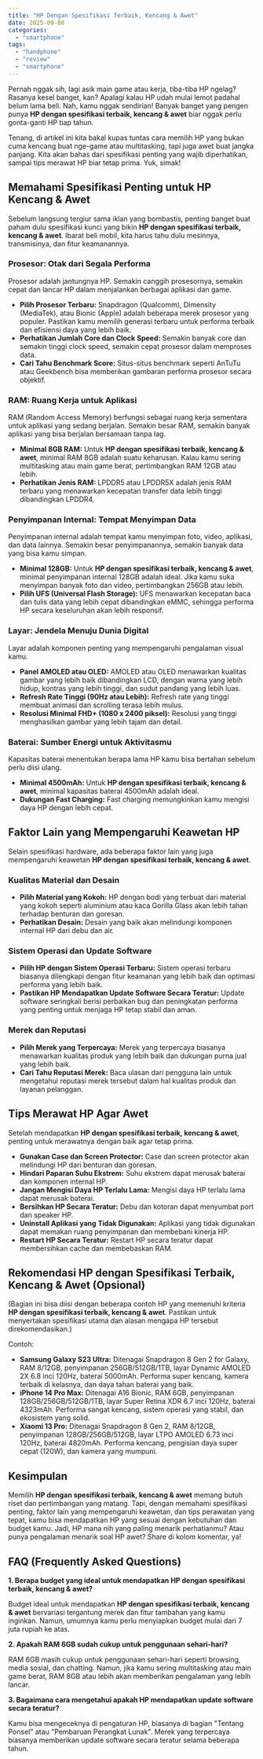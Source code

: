 ```yaml
---
title: "HP Dengan Spesifikasi Terbaik, Kencang & Awet"
date: 2025-09-08
categories: 
  - "smartphone"
tags: 
  - "handphone"
  - "review"
  - "smartphone"
---
```


Pernah nggak sih, lagi asik main game atau kerja, tiba-tiba HP ngelag? Rasanya kesel banget, kan? Apalagi kalau HP udah mulai lemot padahal belum lama beli. Nah, kamu nggak sendirian! Banyak banget yang pengen punya **HP dengan spesifikasi terbaik, kencang & awet** biar nggak perlu gonta-ganti HP tiap tahun.

Tenang, di artikel ini kita bakal kupas tuntas cara memilih HP yang bukan cuma kencang buat nge-game atau multitasking, tapi juga awet buat jangka panjang. Kita akan bahas dari spesifikasi penting yang wajib diperhatikan, sampai tips merawat HP biar tetap prima. Yuk, simak!

## Memahami Spesifikasi Penting untuk HP Kencang & Awet

Sebelum langsung tergiur sama iklan yang bombastis, penting banget buat paham dulu spesifikasi kunci yang bikin **HP dengan spesifikasi terbaik, kencang & awet**. Ibarat beli mobil, kita harus tahu dulu mesinnya, transmisinya, dan fitur keamanannya.

### Prosesor: Otak dari Segala Performa

Prosesor adalah jantungnya HP. Semakin canggih prosesornya, semakin cepat dan lancar HP dalam menjalankan berbagai aplikasi dan game.

- **Pilih Prosesor Terbaru:** Snapdragon (Qualcomm), Dimensity (MediaTek), atau Bionic (Apple) adalah beberapa merek prosesor yang populer. Pastikan kamu memilih generasi terbaru untuk performa terbaik dan efisiensi daya yang lebih baik.
- **Perhatikan Jumlah Core dan Clock Speed:** Semakin banyak core dan semakin tinggi clock speed, semakin cepat prosesor dalam memproses data.
- **Cari Tahu Benchmark Score:** Situs-situs benchmark seperti AnTuTu atau Geekbench bisa memberikan gambaran performa prosesor secara objektif.

### RAM: Ruang Kerja untuk Aplikasi

RAM (Random Access Memory) berfungsi sebagai ruang kerja sementara untuk aplikasi yang sedang berjalan. Semakin besar RAM, semakin banyak aplikasi yang bisa berjalan bersamaan tanpa lag.

- **Minimal 8GB RAM:** Untuk **HP dengan spesifikasi terbaik, kencang & awet**, minimal RAM 8GB adalah suatu keharusan. Kalau kamu sering multitasking atau main game berat, pertimbangkan RAM 12GB atau lebih.
- **Perhatikan Jenis RAM:** LPDDR5 atau LPDDR5X adalah jenis RAM terbaru yang menawarkan kecepatan transfer data lebih tinggi dibandingkan LPDDR4.

### Penyimpanan Internal: Tempat Menyimpan Data

Penyimpanan internal adalah tempat kamu menyimpan foto, video, aplikasi, dan data lainnya. Semakin besar penyimpanannya, semakin banyak data yang bisa kamu simpan.

- **Minimal 128GB:** Untuk **HP dengan spesifikasi terbaik, kencang & awet**, minimal penyimpanan internal 128GB adalah ideal. Jika kamu suka menyimpan banyak foto dan video, pertimbangkan 256GB atau lebih.
- **Pilih UFS (Universal Flash Storage):** UFS menawarkan kecepatan baca dan tulis data yang lebih cepat dibandingkan eMMC, sehingga performa HP secara keseluruhan akan lebih responsif.

### Layar: Jendela Menuju Dunia Digital

Layar adalah komponen penting yang mempengaruhi pengalaman visual kamu.

- **Panel AMOLED atau OLED:** AMOLED atau OLED menawarkan kualitas gambar yang lebih baik dibandingkan LCD, dengan warna yang lebih hidup, kontras yang lebih tinggi, dan sudut pandang yang lebih luas.
- **Refresh Rate Tinggi (90Hz atau Lebih):** Refresh rate yang tinggi membuat animasi dan scrolling terasa lebih mulus.
- **Resolusi Minimal FHD+ (1080 x 2400 piksel):** Resolusi yang tinggi menghasilkan gambar yang lebih tajam dan detail.

### Baterai: Sumber Energi untuk Aktivitasmu

Kapasitas baterai menentukan berapa lama HP kamu bisa bertahan sebelum perlu diisi ulang.

- **Minimal 4500mAh:** Untuk **HP dengan spesifikasi terbaik, kencang & awet**, minimal kapasitas baterai 4500mAh adalah ideal.
- **Dukungan Fast Charging:** Fast charging memungkinkan kamu mengisi daya HP dengan lebih cepat.

## Faktor Lain yang Mempengaruhi Keawetan HP

Selain spesifikasi hardware, ada beberapa faktor lain yang juga mempengaruhi keawetan **HP dengan spesifikasi terbaik, kencang & awet**.

### Kualitas Material dan Desain

- **Pilih Material yang Kokoh:** HP dengan bodi yang terbuat dari material yang kokoh seperti aluminium atau kaca Gorilla Glass akan lebih tahan terhadap benturan dan goresan.
- **Perhatikan Desain:** Desain yang baik akan melindungi komponen internal HP dari debu dan air.

### Sistem Operasi dan Update Software

- **Pilih HP dengan Sistem Operasi Terbaru:** Sistem operasi terbaru biasanya dilengkapi dengan fitur keamanan yang lebih baik dan optimasi performa yang lebih baik.
- **Pastikan HP Mendapatkan Update Software Secara Teratur:** Update software seringkali berisi perbaikan bug dan peningkatan performa yang penting untuk menjaga HP tetap stabil dan aman.

### Merek dan Reputasi

- **Pilih Merek yang Terpercaya:** Merek yang terpercaya biasanya menawarkan kualitas produk yang lebih baik dan dukungan purna jual yang lebih baik.
- **Cari Tahu Reputasi Merek:** Baca ulasan dari pengguna lain untuk mengetahui reputasi merek tersebut dalam hal kualitas produk dan layanan pelanggan.

## Tips Merawat HP Agar Awet

Setelah mendapatkan **HP dengan spesifikasi terbaik, kencang & awet**, penting untuk merawatnya dengan baik agar tetap prima.

- **Gunakan Case dan Screen Protector:** Case dan screen protector akan melindungi HP dari benturan dan goresan.
- **Hindari Paparan Suhu Ekstrem:** Suhu ekstrem dapat merusak baterai dan komponen internal HP.
- **Jangan Mengisi Daya HP Terlalu Lama:** Mengisi daya HP terlalu lama dapat merusak baterai.
- **Bersihkan HP Secara Teratur:** Debu dan kotoran dapat menyumbat port dan speaker HP.
- **Uninstall Aplikasi yang Tidak Digunakan:** Aplikasi yang tidak digunakan dapat memakan ruang penyimpanan dan membebani kinerja HP.
- **Restart HP Secara Teratur:** Restart HP secara teratur dapat membersihkan cache dan membebaskan RAM.

## Rekomendasi HP dengan Spesifikasi Terbaik, Kencang & Awet (Opsional)

(Bagian ini bisa diisi dengan beberapa contoh HP yang memenuhi kriteria **HP dengan spesifikasi terbaik, kencang & awet**. Pastikan untuk menyertakan spesifikasi utama dan alasan mengapa HP tersebut direkomendasikan.)

Contoh:

- **Samsung Galaxy S23 Ultra:** Ditenagai Snapdragon 8 Gen 2 for Galaxy, RAM 8/12GB, penyimpanan 256GB/512GB/1TB, layar Dynamic AMOLED 2X 6.8 inci 120Hz, baterai 5000mAh. Performa super kencang, kamera terbaik di kelasnya, dan daya tahan baterai yang baik.
- **iPhone 14 Pro Max:** Ditenagai A16 Bionic, RAM 6GB, penyimpanan 128GB/256GB/512GB/1TB, layar Super Retina XDR 6.7 inci 120Hz, baterai 4323mAh. Performa sangat kencang, sistem operasi yang stabil, dan ekosistem yang solid.
- **Xiaomi 13 Pro:** Ditenagai Snapdragon 8 Gen 2, RAM 8/12GB, penyimpanan 128GB/256GB/512GB, layar LTPO AMOLED 6.73 inci 120Hz, baterai 4820mAh. Performa kencang, pengisian daya super cepat (120W), dan kamera yang mumpuni.

## Kesimpulan

Memilih **HP dengan spesifikasi terbaik, kencang & awet** memang butuh riset dan pertimbangan yang matang. Tapi, dengan memahami spesifikasi penting, faktor lain yang mempengaruhi keawetan, dan tips perawatan yang tepat, kamu bisa mendapatkan HP yang sesuai dengan kebutuhan dan budget kamu. Jadi, HP mana nih yang paling menarik perhatianmu? Atau punya pengalaman menarik soal HP awet? Share di kolom komentar, ya!

## FAQ (Frequently Asked Questions)

**1\. Berapa budget yang ideal untuk mendapatkan HP dengan spesifikasi terbaik, kencang & awet?**

Budget ideal untuk mendapatkan **HP dengan spesifikasi terbaik, kencang & awet** bervariasi tergantung merek dan fitur tambahan yang kamu inginkan. Namun, umumnya kamu perlu menyiapkan budget mulai dari 7 juta rupiah ke atas.

**2\. Apakah RAM 6GB sudah cukup untuk penggunaan sehari-hari?**

RAM 6GB masih cukup untuk penggunaan sehari-hari seperti browsing, media sosial, dan chatting. Namun, jika kamu sering multitasking atau main game berat, RAM 8GB atau lebih akan memberikan pengalaman yang lebih lancar.

**3\. Bagaimana cara mengetahui apakah HP mendapatkan update software secara teratur?**

Kamu bisa mengeceknya di pengaturan HP, biasanya di bagian "Tentang Ponsel" atau "Pembaruan Perangkat Lunak". Merek yang terpercaya biasanya memberikan update software secara teratur selama beberapa tahun.

